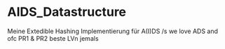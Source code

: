 # AIDS_Datastructure
Meine Extedible Hashing Implementierung für A(I)DS
/s we love ADS and ofc PR1 & PR2 beste LVn jemals
